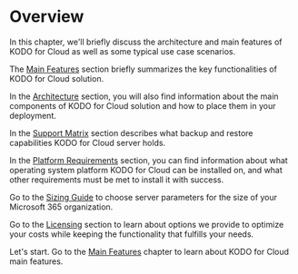 # Overview

In this chapter, we'll briefly discuss the architecture and main features of KODO for Cloud as well as some typical use case scenarios.

The [Main Features](../../overview/main-features.md) section briefly summarizes the key functionalities of KODO for Cloud solution.

In the [Architecture](../../overview/architecture.md#architecture) section, you will also find information about the main components of KODO for Cloud solution and how to place them in your deployment.

In the [Support Matrix](support-matrix.md) section describes what backup and restore capabilities KODO for Cloud server holds. 

In the [Platform Requirements](platform-requirements.md) section, you can find information about what operating system platform KODO for Cloud can be installed on, and what other requirements must be met to install it with success.

Go to the [Sizing Guide](sizing-guide/) to choose server parameters for the size of your Microsoft 365 organization.

Go to the [Licensing](../../overview/licensing.md) section to learn about options we provide to optimize your costs while keeping the functionality that fulfills your needs.

Let's start. Go to the [Main Features](main-features.md) chapter to learn about KODO for Cloud main features.



